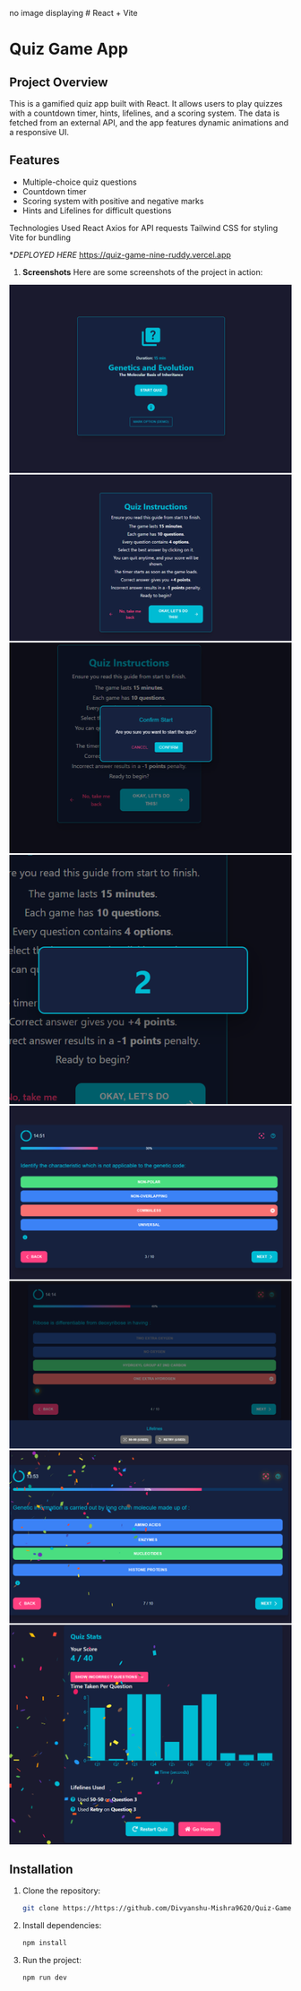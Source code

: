 no image displaying # React + Vite

# Quiz Game App

## Project Overview

This is a gamified quiz app built with React. It allows users to play quizzes with a countdown timer, hints, lifelines, and a scoring system. The data is fetched from an external API, and the app features dynamic animations and a responsive UI.

## Features

- Multiple-choice quiz questions
- Countdown timer
- Scoring system with positive and negative marks
- Hints and Lifelines for difficult questions

Technologies Used
React
Axios for API requests
Tailwind CSS for styling
Vite for bundling

**DEPLOYED HERE* 
https://quiz-game-nine-ruddy.vercel.app


1. **Screenshots**
   Here are some screenshots of the project in action:

![Screenshot 1](screenshots/Screenshot1.png)
![Screenshot 2](screenshots/Screenshot2.png)
![Screenshot 3](screenshots/Screenshot3.png)
![Screenshot 4](screenshots/Screenshot4.png)
![Screenshot 5](screenshots/Screenshot5.png)
![Screenshot 6](screenshots/Screenshot6.png)
![Screenshot 7](screenshots/Screenshot7.png)
![Screenshot 8](screenshots/Screenshot8.png)

   

## Installation

1. Clone the repository:
   ```bash
   git clone https://https://github.com/Divyanshu-Mishra9620/Quiz-Game.git
   ```
2. Install dependencies:
   ```bash
   npm install
   ```
3. Run the project:
   ```bash
   npm run dev
   ```
